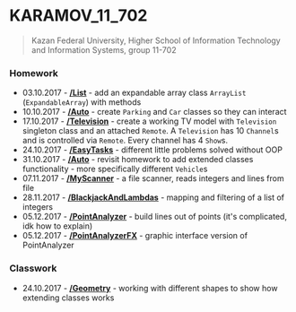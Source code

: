 # KARAMOV_11_702

> Kazan Federal University, Higher School of Information Technology and Information Systems, group 11-702

### Homework
* 03.10.2017 - [__/List__](https://github.com/NickKaramoff/KARAMOV_11_702/tree/master/List/src/ru/karamoff) - add an expandable array class `ArrayList` (`ExpandableArray`) with methods
* 10.10.2017 - [__/Auto__](https://github.com/NickKaramoff/KARAMOV_11_702/tree/master/Auto/src/ru/karamoff) - create `Parking` and `Car` classes so they can interact
* 17.10.2017 - [__/Television__](https://github.com/NickKaramoff/KARAMOV_11_702/tree/master/Television/src/ru/karamoff) - create a working TV model with `Television` singleton class and an attached `Remote`. A `Television` has 10 `Channel`s and is controlled via `Remote`. Every channel has 4 `Show`s.
* 24.10.2017 - [__/EasyTasks__](https://github.com/NickKaramoff/KARAMOV_11_702/tree/master/EasyTasks/src/ru/karamoff) - different little problems solved without OOP
* 31.10.2017 - [__/Auto__](https://github.com/NickKaramoff/KARAMOV_11_702/tree/master/Auto/src/ru/karamoff) - revisit homework to add extended classes functionality - more specifically different `Vehicle`s
* 07.11.2017 - [__/MyScanner__](https://github.com/NickKaramoff/KARAMOV_11_702/tree/master/MyScanner/src/ru/karamoff) - a file scanner, reads integers and lines from file
* 28.11.2017 - [__/BlackjackAndLambdas__](https://github.com/NickKaramoff/KARAMOV_11_702/tree/master/BlackjackAndLambdas/src/ru/karamoff) - mapping and filtering of a list of integers
* 05.12.2017 - [__/PointAnalyzer__](https://github.com/NickKaramoff/KARAMOV_11_702/tree/master/PointAnalyzer/src/ru/karamoff) - build lines out of points (it's complicated, idk how to explain)
* 05.12.2017 - [__/PointAnalyzerFX__](https://github.com/NickKaramoff/KARAMOV_11_702/tree/master/PointAnalyzerFX/src/ru/karamoff) - graphic interface version of PointAnalyzer

### Classwork
* 24.10.2017 - [__/Geometry__](https://github.com/NickKaramoff/KARAMOV_11_702/tree/master/Geometry/src/ru/karamoff) - working with different shapes to show how extending classes works
